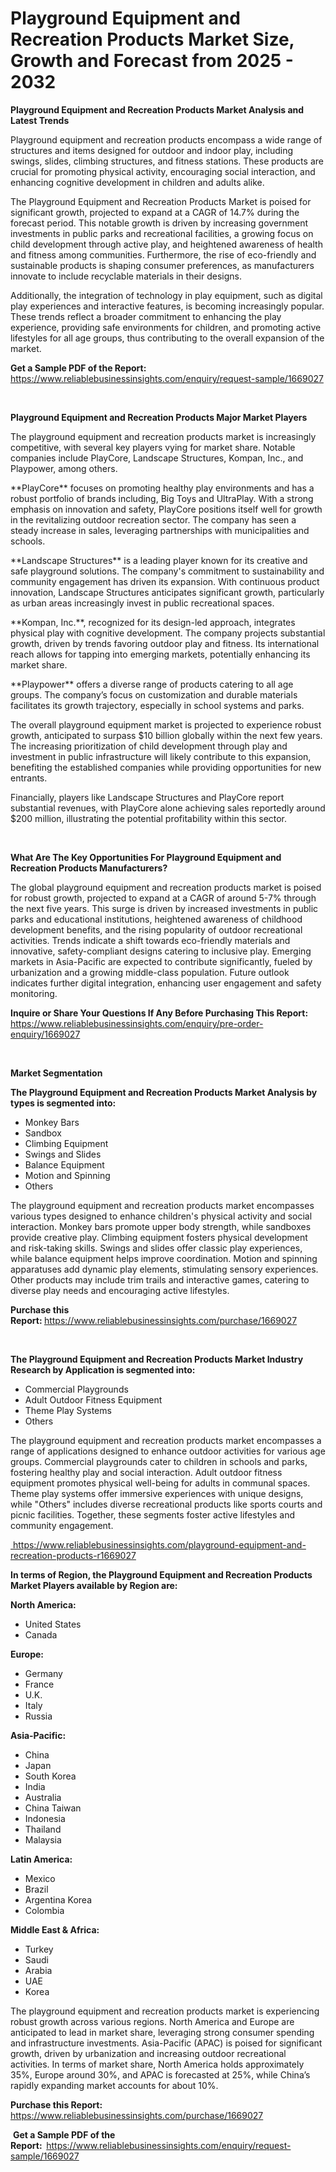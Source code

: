 <p><h1>Playground Equipment and Recreation Products Market Size, Growth and Forecast from 2025 - 2032</h1></p><p><strong>Playground Equipment and Recreation Products Market Analysis and Latest Trends</strong></p>
<p><p>Playground equipment and recreation products encompass a wide range of structures and items designed for outdoor and indoor play, including swings, slides, climbing structures, and fitness stations. These products are crucial for promoting physical activity, encouraging social interaction, and enhancing cognitive development in children and adults alike.</p><p>The Playground Equipment and Recreation Products Market is poised for significant growth, projected to expand at a CAGR of 14.7% during the forecast period. This notable growth is driven by increasing government investments in public parks and recreational facilities, a growing focus on child development through active play, and heightened awareness of health and fitness among communities. Furthermore, the rise of eco-friendly and sustainable products is shaping consumer preferences, as manufacturers innovate to include recyclable materials in their designs.</p><p>Additionally, the integration of technology in play equipment, such as digital play experiences and interactive features, is becoming increasingly popular. These trends reflect a broader commitment to enhancing the play experience, providing safe environments for children, and promoting active lifestyles for all age groups, thus contributing to the overall expansion of the market.</p></p>
<p><strong>Get a Sample PDF of the Report:&nbsp;</strong> <a href="https://www.reliablebusinessinsights.com/enquiry/request-sample/1669027?utm_campaign=2757&utm_medium=2&utm_source=Github&utm_content=ia&utm_term=12042025&utm_id=playground-equipment-and-recreation-products">https://www.reliablebusinessinsights.com/enquiry/request-sample/1669027</a></p>
<p>&nbsp;</p>
<p><strong>Playground Equipment and Recreation Products Major Market Players</strong></p>
<p><p>The playground equipment and recreation products market is increasingly competitive, with several key players vying for market share. Notable companies include PlayCore, Landscape Structures, Kompan, Inc., and Playpower, among others.</p><p>**PlayCore** focuses on promoting healthy play environments and has a robust portfolio of brands including, Big Toys and UltraPlay. With a strong emphasis on innovation and safety, PlayCore positions itself well for growth in the revitalizing outdoor recreation sector. The company has seen a steady increase in sales, leveraging partnerships with municipalities and schools.</p><p>**Landscape Structures** is a leading player known for its creative and safe playground solutions. The company's commitment to sustainability and community engagement has driven its expansion. With continuous product innovation, Landscape Structures anticipates significant growth, particularly as urban areas increasingly invest in public recreational spaces.</p><p>**Kompan, Inc.**, recognized for its design-led approach, integrates physical play with cognitive development. The company projects substantial growth, driven by trends favoring outdoor play and fitness. Its international reach allows for tapping into emerging markets, potentially enhancing its market share.</p><p>**Playpower** offers a diverse range of products catering to all age groups. The company’s focus on customization and durable materials facilitates its growth trajectory, especially in school systems and parks.</p><p>The overall playground equipment market is projected to experience robust growth, anticipated to surpass $10 billion globally within the next few years. The increasing prioritization of child development through play and investment in public infrastructure will likely contribute to this expansion, benefiting the established companies while providing opportunities for new entrants. </p><p>Financially, players like Landscape Structures and PlayCore report substantial revenues, with PlayCore alone achieving sales reportedly around $200 million, illustrating the potential profitability within this sector.</p></p>
<p>&nbsp;</p>
<p><strong>What Are The Key Opportunities For Playground Equipment and Recreation Products Manufacturers?</strong></p>
<p><p>The global playground equipment and recreation products market is poised for robust growth, projected to expand at a CAGR of around 5-7% through the next five years. This surge is driven by increased investments in public parks and educational institutions, heightened awareness of childhood development benefits, and the rising popularity of outdoor recreational activities. Trends indicate a shift towards eco-friendly materials and innovative, safety-compliant designs catering to inclusive play. Emerging markets in Asia-Pacific are expected to contribute significantly, fueled by urbanization and a growing middle-class population. Future outlook indicates further digital integration, enhancing user engagement and safety monitoring.</p></p>
<p><strong>Inquire or Share Your Questions If Any Before Purchasing This Report:</strong> <a href="https://www.reliablebusinessinsights.com/enquiry/pre-order-enquiry/1669027?utm_campaign=2757&utm_medium=2&utm_source=Github&utm_content=ia&utm_term=12042025&utm_id=playground-equipment-and-recreation-products">https://www.reliablebusinessinsights.com/enquiry/pre-order-enquiry/1669027</a></p>
<p>&nbsp;</p>
<p><strong>Market Segmentation</strong></p>
<p><strong>The Playground Equipment and Recreation Products Market Analysis by types is segmented into:</strong></p>
<p><ul><li>Monkey Bars</li><li>Sandbox</li><li>Climbing Equipment</li><li>Swings and Slides</li><li>Balance Equipment</li><li>Motion and Spinning</li><li>Others</li></ul></p>
<p><p>The playground equipment and recreation products market encompasses various types designed to enhance children's physical activity and social interaction. Monkey bars promote upper body strength, while sandboxes provide creative play. Climbing equipment fosters physical development and risk-taking skills. Swings and slides offer classic play experiences, while balance equipment helps improve coordination. Motion and spinning apparatuses add dynamic play elements, stimulating sensory experiences. Other products may include trim trails and interactive games, catering to diverse play needs and encouraging active lifestyles.</p></p>
<p><strong>Purchase this Report:&nbsp;</strong><a href="https://www.reliablebusinessinsights.com/purchase/1669027?utm_campaign=2757&utm_medium=2&utm_source=Github&utm_content=ia&utm_term=12042025&utm_id=playground-equipment-and-recreation-products">https://www.reliablebusinessinsights.com/purchase/1669027</a></p>
<p>&nbsp;</p>
<p><strong>The Playground Equipment and Recreation Products Market Industry Research by Application is segmented into:</strong></p>
<p><ul><li>Commercial Playgrounds</li><li>Adult Outdoor Fitness Equipment</li><li>Theme Play Systems</li><li>Others</li></ul></p>
<p><p>The playground equipment and recreation products market encompasses a range of applications designed to enhance outdoor activities for various age groups. Commercial playgrounds cater to children in schools and parks, fostering healthy play and social interaction. Adult outdoor fitness equipment promotes physical well-being for adults in communal spaces. Theme play systems offer immersive experiences with unique designs, while "Others" includes diverse recreational products like sports courts and picnic facilities. Together, these segments foster active lifestyles and community engagement.</p></p>
<p><a href="https://www.reliablebusinessinsights.com/playground-equipment-and-recreation-products-r1669027?utm_campaign=2757&utm_medium=2&utm_source=Github&utm_content=ia&utm_term=12042025&utm_id=playground-equipment-and-recreation-products">&nbsp;https://www.reliablebusinessinsights.com/playground-equipment-and-recreation-products-r1669027</a></p>
<p><strong>In terms of Region, the Playground Equipment and Recreation Products Market Players available by Region are:</strong></p>
<p>
    <p> <strong> North America: </strong>
        <ul>
            <li>United States</li>
            <li>Canada</li>
        </ul>
        </p> 
    <p> <strong> Europe: </strong>
        <ul>
            <li>Germany</li>
            <li>France</li>
            <li>U.K.</li>
            <li>Italy</li>
            <li>Russia</li>
        </ul>
        </p> 
    <p> <strong> Asia-Pacific: </strong>
        <ul>
            <li>China</li>
            <li>Japan</li>
            <li>South Korea</li>
            <li>India</li>
            <li>Australia</li>
            <li>China Taiwan</li>
            <li>Indonesia</li>
            <li>Thailand</li>
            <li>Malaysia</li>
        </ul>
        </p> 
    <p> <strong> Latin America: </strong>
        <ul>
            <li>Mexico</li>
            <li>Brazil</li>
            <li>Argentina Korea</li>
            <li>Colombia</li>
        </ul>
        </p> 
    <p> <strong> Middle East & Africa: </strong>
        <ul>
            <li>Turkey</li>
            <li>Saudi</li>
            <li>Arabia</li>
            <li>UAE</li>
            <li>Korea</li>
        </ul>
    </p>
    </p>
<p><p>The playground equipment and recreation products market is experiencing robust growth across various regions. North America and Europe are anticipated to lead in market share, leveraging strong consumer spending and infrastructure investments. Asia-Pacific (APAC) is poised for significant growth, driven by urbanization and increasing outdoor recreational activities. In terms of market share, North America holds approximately 35%, Europe around 30%, and APAC is forecasted at 25%, while China’s rapidly expanding market accounts for about 10%.</p></p>
<p><strong>Purchase this Report: </strong><a href="https://www.reliablebusinessinsights.com/purchase/1669027?utm_campaign=2757&utm_medium=2&utm_source=Github&utm_content=ia&utm_term=12042025&utm_id=playground-equipment-and-recreation-products">https://www.reliablebusinessinsights.com/purchase/1669027</a></p>
<p>&nbsp;<strong>Get a Sample PDF of the Report:&nbsp;&nbsp;</strong><a href="https://www.reliablebusinessinsights.com/enquiry/request-sample/1669027?utm_campaign=2757&utm_medium=2&utm_source=Github&utm_content=ia&utm_term=12042025&utm_id=playground-equipment-and-recreation-products">https://www.reliablebusinessinsights.com/enquiry/request-sample/1669027</a></p>
<p><strong></strong></p>
<p><p></p><p></p><p></p></p>